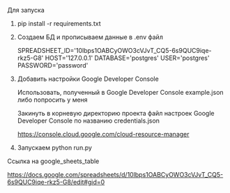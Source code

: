 Для запуска

1. pip install -r requirements.txt


2. Создаем БД и прописываем данные в .env файл


    SPREADSHEET_ID='10lbps1OABCyOWO3cVJvT_CQ5-6s9QUC9iqe-rkz5-G8'
    HOST='127.0.0.1'
    DATABASE='postgres'
    USER='postgres'
    PASSWORD='password'

3. Добавить настройки Google Developer Console


    Использовать, полученный в Google Developer Console example.json 
    либо попросить у меня

    Закинуть в корневую директорию проекта файл настроек Google Developer Console по названию credentials.json

    https://console.cloud.google.com/cloud-resource-manager

4. Запускаем python run.py

Ссылка на google_sheets_table

https://docs.google.com/spreadsheets/d/10lbps1OABCyOWO3cVJvT_CQ5-6s9QUC9iqe-rkz5-G8/edit#gid=0